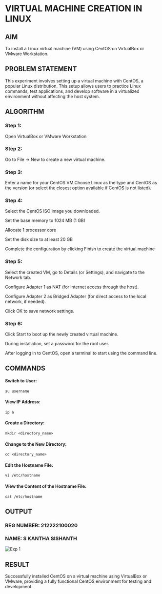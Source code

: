# VIRTUAL MACHINE CREATION IN LINUX
 
## AIM

To install a Linux virtual machine (VM) using CentOS on VirtualBox or VMware Workstation.

## PROBLEM STATEMENT

This experiment involves setting up a virtual machine with CentOS, a popular Linux distribution. This setup allows users to practice Linux commands, test applications, and develop software in a virtualized environment without affecting the host system.

## ALGORITHM

### Step 1:

Open VirtualBox or VMware Workstation</br>
 
### Step 2:
 
Go to File -> New to create a new virtual machine.</br>
 
### Step 3:

Enter a name for your CentOS VM.Choose Linux as the type and CentOS as the version (or select the closest option available if CentOS is not listed).</br>

### Step 4:

Select the CentOS ISO image you downloaded.</br>
 
Set the base memory to 1024 MB (1 GB)</br>
 
Allocate 1 processor core </br>
 
Set the disk size to at least 20 GB</br>
 
Complete the configuration by clicking Finish to create the virtual machine</br>
 
### Step 5:
 
Select the created VM, go to Details (or Settings), and navigate to the Network tab.</br>

Configure Adapter 1 as NAT (for internet access through the host).</br>

Configure Adapter 2 as Bridged Adapter (for direct access to the local network, if needed).</br>

Click OK to save network settings.</br>

### Step 6:

Click Start to boot up the newly created virtual machine.</br>

During installation, set a password for the root user.</br>

After logging in to CentOS, open a terminal to start using the command line.</br>

## COMMANDS

#### Switch to User:

```
su username
```

#### View IP Address:

```
ip a
```

#### Create a Directory:

```
mkdir <directory_name>
```

#### Change to the New Directory:

```
cd <directory_name>
```

#### Edit the Hostname File:

```
vi /etc/hostname
```

#### View the Content of the Hostname File:

```
cat /etc/hostname
```

## OUTPUT

### REG NUMBER: 212222100020
### NAME: S KANTHA SISHANTH

![Exp 1 ](https://github.com/user-attachments/assets/bd77f94d-eefd-4baa-bdfe-295d192fd311)

## RESULT

Successfully installed CentOS on a virtual machine using VirtualBox or VMware, providing a fully functional CentOS environment for testing and development.
